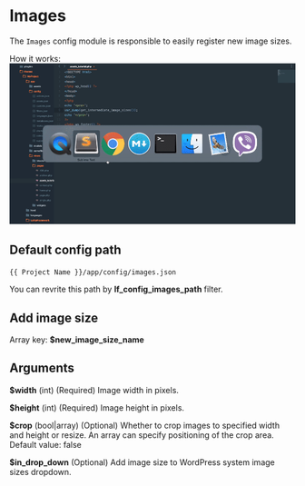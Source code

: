 Images
===

The `Images` config module is responsible to easily register new image sizes. 

How it works: ![Actions](images/images.gif)

Default config path
---
`{{ Project Name }}/app/config/images.json`

You can revrite this path by __lf\_config\_images\_path__ filter.

Add image size
---
Array key: 
**$new\_image\_size\_name**

Arguments
---

**$width**
(int) (Required) Image width in pixels.
	
**$height**
(int) (Required) Image height in pixels.
	
**$crop**
(bool|array) (Optional) Whether to crop images to specified width and height or resize. An array can specify positioning of the crop area.
Default value: false

**$in\_drop\_down** (Optional) Add image size to WordPress system image sizes dropdown.